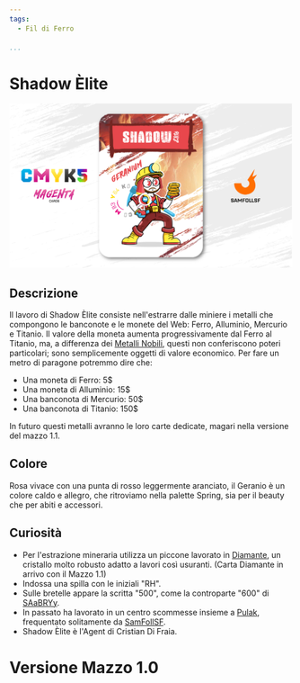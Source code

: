 ```yaml
---
tags:
  - Fil di Ferro

...
```


# Shadow Èlite

![shadowelite](../eg/M/shadowelite.jpg)

## Descrizione

Il lavoro di Shadow Èlite consiste nell'estrarre dalle miniere i metalli che compongono le banconote e le monete del Web: Ferro, Alluminio, Mercurio e Titanio. Il valore della moneta aumenta progressivamente dal Ferro al Titanio, ma, a differenza dei [Metalli Nobili](../Remix/metal.md), questi non conferiscono poteri particolari; sono semplicemente oggetti di valore economico. Per fare un metro di paragone potremmo dire che:

- Una moneta di Ferro: 5$
- Una moneta di Alluminio: 15$
- Una banconota di Mercurio: 50$
- Una banconota di Titanio: 150$

In futuro questi metalli avranno le loro carte dedicate, magari nella versione del mazzo 1.1.

## Colore

Rosa vivace con una punta di rosso leggermente aranciato, il Geranio è un colore caldo e allegro, che ritroviamo nella palette Spring, sia per il beauty che per abiti e accessori.

## Curiosità

- Per l'estrazione mineraria utilizza un piccone lavorato in [Diamante](../Remix/crystal.md), un cristallo molto robusto adatto a lavori così usuranti. (Carta Diamante in arrivo con il Mazzo 1.1)
- Indossa una spilla con le iniziali "RH".
- Sulle bretelle appare la scritta "500", come la controparte "600" di [SAaBRYy](../Giallo/sabry.md).
- In passato ha lavorato in un centro scommesse insieme a [Pulak](../Nero/pulak.md), frequentato solitamente da [SamFollSF](../Remix/samfollsf.md).
- Shadow Èlite è l'Agent di Cristian Di Fraia.

# Versione Mazzo 1.0